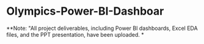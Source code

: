 # Olympics-Power-BI-Dashboar
**Note: "All project deliverables, including Power BI dashboards, Excel EDA files, and the PPT presentation, have been uploaded. *
